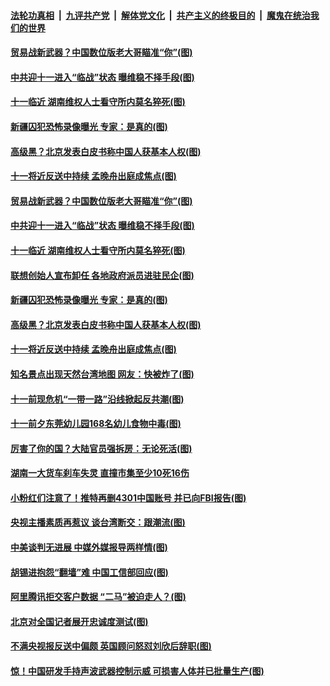 ####  [法轮功真相](../../../../basic/blob/master/README.md?t=09241152) &nbsp;|&nbsp; [九评共产党](../../../../9ping.md/blob/master/README.md?t=09241152) &nbsp;|&nbsp; [解体党文化](../../../../jtdwh.md/blob/master/README.md?t=09241152)  &nbsp;|&nbsp; [共产主义的终极目的](../../../../gczydzjmd.md/blob/master/README.md?t=09241152) &nbsp;|&nbsp; [魔鬼在统治我们的世界](../../../../mgztzwmdsj.md/blob/master/README.md?t=09241152) 

#### [贸易战新武器？中国数位版老大哥瞄准“你”(图)](../pages/p1/908278.md?t=09241152) 

#### [中共迎十一进入“临战”状态 曝维稳不择手段(图)](../pages/p1/908249.md?t=09241152) 

#### [十一临近 湖南维权人士看守所内莫名猝死(图)](../pages/p1/908291.md?t=09241152) 

#### [新疆囚犯恐怖录像曝光 专家：是真的(图)](../pages/p1/908253.md?t=09241152) 

#### [高级黑？北京发表白皮书称中国人获基本人权(图)](../pages/p1/908171.md?t=09241152) 

#### [十一将近反送中持续 孟晚舟出庭成焦点(图)](../pages/p1/908191.md?t=09241152) 

#### [贸易战新武器？中国数位版老大哥瞄准“你”(图)](../pages/p1/908278.md?t=09241152) 

#### [中共迎十一进入“临战”状态 曝维稳不择手段(图)](../pages/p1/908249.md?t=09241152) 

#### [十一临近 湖南维权人士看守所内莫名猝死(图)](../pages/p1/908291.md?t=09241152) 

#### [联想创始人宣布卸任 各地政府派员进驻民企(图)](../pages/p1/908285.md?t=09241152) 

#### [新疆囚犯恐怖录像曝光 专家：是真的(图)](../pages/p1/908253.md?t=09241152) 

#### [高级黑？北京发表白皮书称中国人获基本人权(图)](../pages/p1/908171.md?t=09241152) 

#### [十一将近反送中持续 孟晚舟出庭成焦点(图)](../pages/p1/908191.md?t=09241152) 

#### [知名景点出现天然台湾地图 网友：快被炸了(图)](../pages/p1/908194.md?t=09241152) 

#### [十一前现危机“一带一路”沿线掀起反共潮(图)](../pages/p1/908174.md?t=09241152) 

#### [十一前夕东莞幼儿园168名幼儿食物中毒(图)](../pages/p1/908168.md?t=09241152) 

#### [厉害了你的国？大陆官员强拆房：无论死活(图)](../pages/p1/908145.md?t=09241152) 

#### [湖南一大货车刹车失灵 直撞市集至少10死16伤](../pages/p1/908141.md?t=09241152) 

#### [小粉红们注意了！推特再删4301中国账号 并已向FBI报告(图)](../pages/p1/908133.md?t=09241152) 

#### [央视主播素质再惹议 谈台湾断交：跟潮流(图)](../pages/p1/908126.md?t=09241152) 

#### [中美谈判无进展 中媒外媒报导两样情(图)](../pages/p1/908116.md?t=09241152) 

#### [胡锡进抱怨“翻墙”难 中国工信部回应(图)](../pages/p1/908110.md?t=09241152) 

#### [阿里腾讯拒交客户数据 “二马”被迫走人？(图)](../pages/p1/908102.md?t=09241152) 

#### [北京对全国记者展开忠诚度测试(图)](../pages/p1/908100.md?t=09241152) 

#### [不满央视报反送中偏颇 英国顾问怒怼刘欣后辞职(图)](../pages/p1/908032.md?t=09241152) 

#### [惊！中国研发手持声波武器控制示威 可损害人体并已批量生产(图)](../pages/p1/908060.md?t=09241152) 

